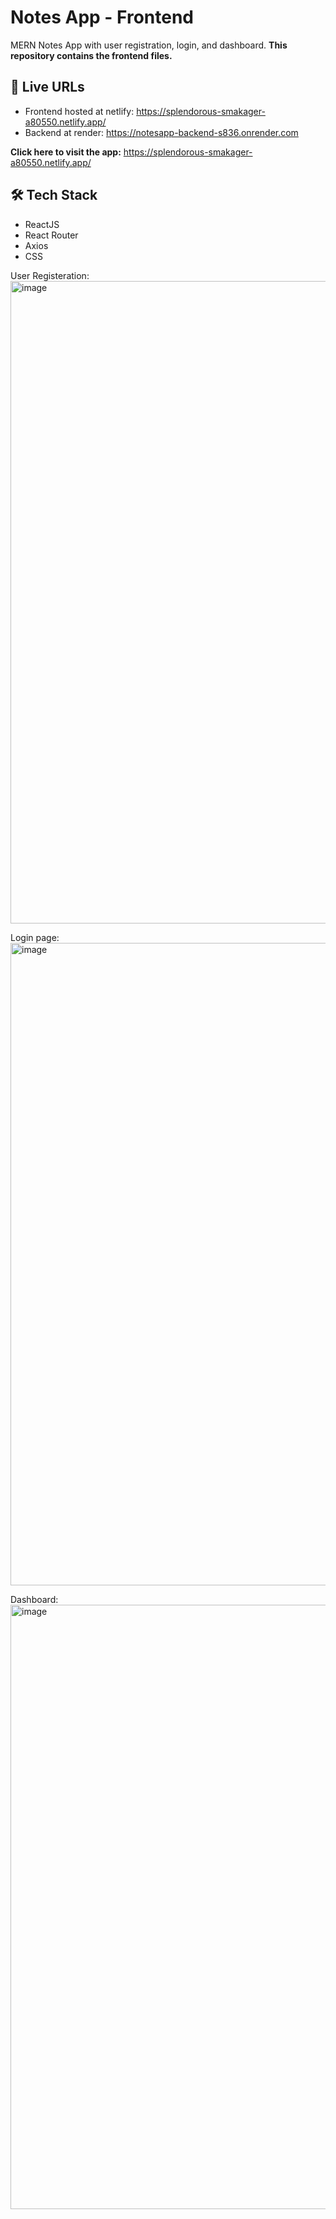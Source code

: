 # Notes App - Frontend

MERN Notes App with user registration, login, and dashboard.
**This repository contains the frontend files.**

## 🔗 Live URLs
- Frontend hosted at netlify: https://splendorous-smakager-a80550.netlify.app/
- Backend at render: https://notesapp-backend-s836.onrender.com

**Click here to visit the app:** https://splendorous-smakager-a80550.netlify.app/

## 🛠️ Tech Stack
- ReactJS
- React Router
- Axios
- CSS

User Registeration:
<img width="1893" height="1028" alt="image" src="https://github.com/user-attachments/assets/e6333896-135a-4e94-a311-baed077787f7" />

Login page:
<img width="1915" height="1028" alt="image" src="https://github.com/user-attachments/assets/53c460e6-795d-421f-93a1-423349f4b8b3" />

Dashboard:
<img width="1898" height="967" alt="image" src="https://github.com/user-attachments/assets/08fca427-d623-4b5c-a2a4-03e803d941aa" />
